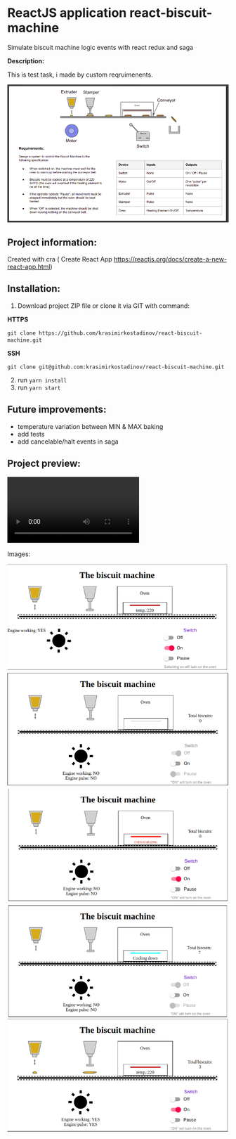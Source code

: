 # ReactJS application react-biscuit-machine
Simulate biscuit machine logic events with react redux and saga

__Description:__

This is test task, i made by custom reqruimenents.

![alt tag](/public/demo/task.png "Task requirements")


Project information:
-------------
  Created with cra ( Create React App https://reactjs.org/docs/create-a-new-react-app.html)
  
  
Installation:
-------------
  1. Download project ZIP file or clone it via GIT with command:
  
  __HTTPS__
  ```
  git clone https://github.com/krasimirkostadinov/react-biscuit-machine.git
  ```
  
  __SSH__
  ```
  git clone git@github.com:krasimirkostadinov/react-biscuit-machine.git
  ```
  2. run ```yarn install```
  3. run ```yarn start```
  
  
 Future improvements:
 -------------------
 - temperature variation between MIN & MAX baking
 - add tests
 - add cancelable/halt events in saga

Project preview:
----------------
  ![Demo Video](/public/demo/st6-demo.mkv "Demo video")
  
  Images:
  
  ![alt tag](/public/demo/switch-on.png "switch on")
  ![alt tag](/public/demo/switch-off.png "switch off")
  ![alt tag](/public/demo/oven-heating.png "oven-heating")
  ![alt tag](/public/demo/oven-cooling.png "oven-cooling")
  ![alt tag](/public/demo/machine-running.png "machine-running")
